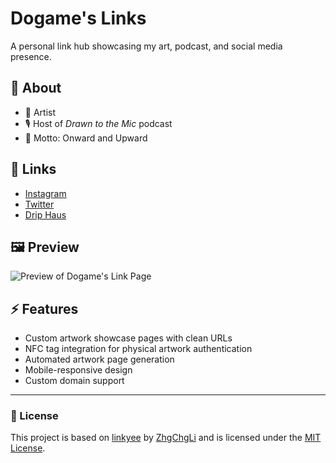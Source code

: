 # Dogame's Links
A personal link hub showcasing my art, podcast, and social media presence.

## 🌱 About
- 🎨 Artist  
- 🎙️ Host of *Drawn to the Mic* podcast  
- 🥕 Motto: Onward and Upward  

## 🔗 Links
- [Instagram](https://www.instagram.com/Dogame__)  
- [Twitter](https://twitter.com/Dogame_)  
- [Drip Haus](https://drip.haus/dogame)  

## 🖼️ Preview
![Preview of Dogame's Link Page](https://dogame.art/art/image0.jpeg)

## ⚡ Features
- Custom artwork showcase pages with clean URLs
- NFC tag integration for physical artwork authentication
- Automated artwork page generation
- Mobile-responsive design
- Custom domain support

---

### 📜 License
This project is based on [linkyee](https://github.com/ZhgChgLi/linkyee) by [ZhgChgLi](https://github.com/ZhgChgLi) and is licensed under the [MIT License](./LICENSE).
